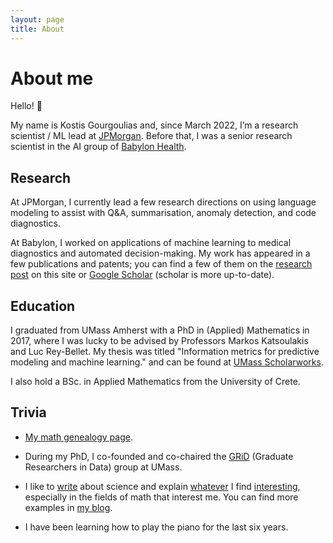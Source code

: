 ```yaml
---
layout: page
title: About
---
```


# About me

Hello! 👋

My name is Kostis Gourgoulias and, since March 2022, I’m a research scientist / ML lead at [JPMorgan](https://www.jpmorgan.com/technology/artificial-intelligence). Before that, I was a senior research scientist in the AI group of [Babylon Health](https://www.babylonhealth.com/).

## Research

At JPMorgan, I currently lead a few research directions on using language modeling to assist with Q&A, summarisation, anomaly detection, and code diagnostics. 

At Babylon, I worked on applications of machine learning to medical diagnostics and automated decision-making. My work has appeared in a few publications and patents; you can find a few of them on the [research post]({{site.url}}/Research/) on this site or [Google Scholar](https://scholar.google.com/citations?user=V1S7npsAAAAJ&hl=en) (scholar is more up-to-date). 

## Education

I graduated from UMass Amherst with a PhD in (Applied) Mathematics in 2017, where I was lucky to be advised by Professors Markos Katsoulakis and Luc Rey-Bellet. My thesis was titled "Information metrics for predictive modeling and machine learning." and can be found at [UMass Scholarworks](https://scholarworks.umass.edu/dissertations_2/1006/). 

I also hold a BSc. in Applied Mathematics from the University of Crete.

## Trivia

- [My math genealogy page](https://www.genealogy.math.ndsu.nodak.edu/id.php?id=228804).

- During my PhD, I co-founded and co-chaired the [GRiD](https://github.com/gridclub) (Graduate Researchers in Data) group at UMass. 

- I like to [write](https://www.quora.com/profile/Kostis-Gourgoulias) about science and explain [whatever](https://inlieuofabettertitle.wordpress.com/) I find [interesting](https://github.com/kgourgou/Linear-Perceptron), especially in the fields of math that interest me. You can find more examples in [my blog](http://kgourgou.me).

- I have been learning how to play the piano for the last six years.